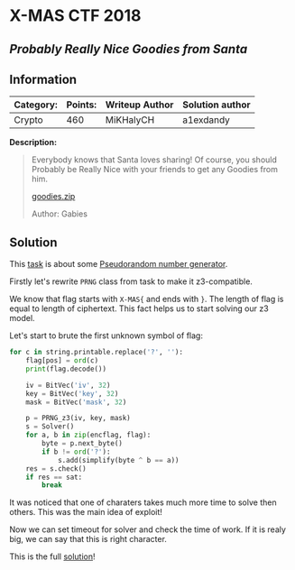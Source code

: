 # __X-MAS CTF 2018__ 
## _Probably Really Nice Goodies from Santa_

## Information
**Category:** | **Points:** | **Writeup Author** | **Solution author**
--- | --- | --- | ---
Crypto | 460 | MiKHalyCH | a1exdandy

**Description:** 

> Everybody knows that Santa loves sharing! Of course, you should Probably be Really Nice with your friends to get any Goodies from him.
>
>[goodies.zip](src/goodies.zip)
>
>Author: Gabies

## Solution

This [task](src/task.py) is about some [Pseudorandom number generator](https://en.wikipedia.org/wiki/Pseudorandom_number_generator). 

Firstly let's rewrite `PRNG` class from task to make it z3-compatible.

We know that flag starts with `X-MAS{` and ends with `}`. The length of flag is equal to length of ciphertext. This fact helps us to start solving our z3 model. 

Let's start to brute the first unknown symbol of flag:
```py
for c in string.printable.replace('?', ''):
    flag[pos] = ord(c)
    print(flag.decode())

    iv = BitVec('iv', 32)
    key = BitVec('key', 32)
    mask = BitVec('mask', 32)

    p = PRNG_z3(iv, key, mask)
    s = Solver()
    for a, b in zip(encflag, flag):
        byte = p.next_byte()
        if b != ord('?'):
            s.add(simplify(byte ^ b == a))
    res = s.check()
    if res == sat:
        break
```

It was noticed that one of charaters takes much more time to solve then others. This was the main idea of exploit!

Now we can set timeout for solver and check the time of work. If it is realy big, we can say that this is right character.

This is the full [solution](solver.py)!